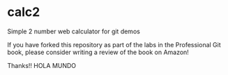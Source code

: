 # calc2
Simple 2 number web calculator for git demos

If you have forked this repository as part of the labs in the Professional Git book, please consider writing a review of the book on Amazon!

Thanks!!
HOLA MUNDO
